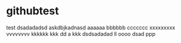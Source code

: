 # githubtest
test
dsadadadsd
askdbjkadnasd
aaaaaa
bbbbbb
ccccccc
xxxxxxxxx
vvvvvvvv
kkkkkk
kkk
dd
a
kkk
dsdsadadad
ll
oooo
dsad
ppp
